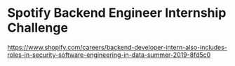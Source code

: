 # Spotify Backend Engineer Internship Challenge

https://www.shopify.com/careers/backend-developer-intern-also-includes-roles-in-security-software-engineering-in-data-summer-2019-8fd5c0

